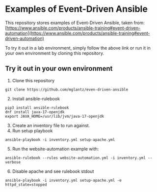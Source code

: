 # Examples of Event-Driven Ansible
This repository stores examples of Event-Driven Ansible, taken from:
[https://www.ansible.com/products/ansible-training#event-driven-automation](https://www.ansible.com/products/ansible-training#event-driven-automation)

To try it out in a lab environment, simply follow the above link or run it in your own environment by cloning this repository.

## Try it out in your own environment
1. Clone this repository
```
git clone https://github.com/mglantz/even-driven-ansible
```
2. Install ansible-rulebook
```
pip3 install ansible-rulebook
dnf install java-17-openjdk
export JAVA_HOME=/usr/lib/jvm/java-17-openjdk
```
3. Create an inventory file to run against.
4. Run setup playbook
```
ansible-playbook -i inventory.yml setup-apache.yml
```
5. Run the website-automation example with:
```
ansible-rulebook --rules website-automation.yml -i inventory.yml --verbose
```
6. Disable apache and see rulebook stdout
```
ansible-playbook -i inventory.yml setup-apache.yml -e httpd_state=stopped
```

